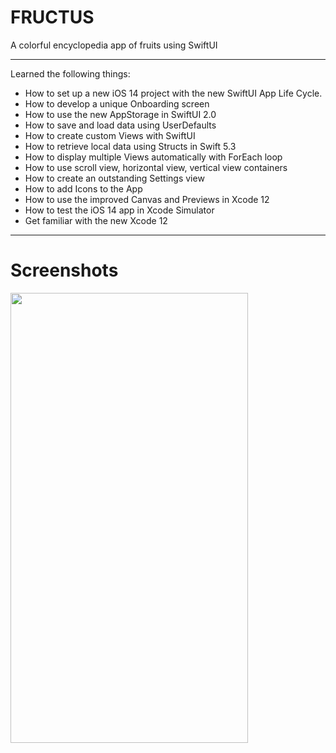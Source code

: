 # FRUCTUS
A colorful encyclopedia app of fruits using SwiftUI
___

Learned the following things:
* How to set up a new iOS 14 project with the new SwiftUI App Life Cycle.
* How to develop a unique Onboarding screen
* How to use the new AppStorage in SwiftUI 2.0
* How to save and load data using UserDefaults
* How to create custom Views with SwiftUI
* How to retrieve local data using Structs in Swift 5.3
* How to display multiple Views automatically with ForEach loop
* How to use scroll view, horizontal view, vertical view containers
* How to create an outstanding Settings view
* How to add Icons to the App
* How to use the improved Canvas and Previews in Xcode 12
* How to test the iOS 14 app in Xcode Simulator
* Get familiar with the new Xcode 12

___

# Screenshots
<img src="https://user-images.githubusercontent.com/22112235/104025024-38af2200-51ee-11eb-8177-755531169b6e.png" align="left" height="720" width="380" >


